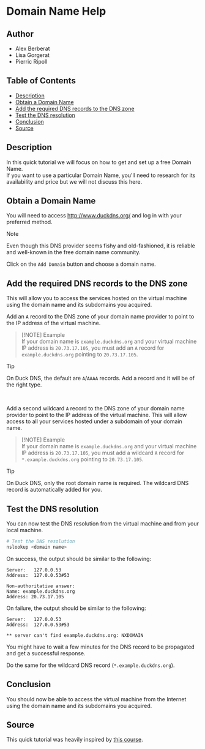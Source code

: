 # Domain Name Help

## Author <!-- omit in toc -->
- Alex Berberat
- Lisa Gorgerat
- Pierric Ripoll


## Table of Contents <!-- omit in toc -->
- [Description](#description)
- [Obtain a Domain Name](#obtain-a-domain-name)
- [Add the required DNS records to the DNS zone](#add-the-required-dns-records-to-the-dns-zone)
- [Test the DNS resolution](#test-the-dns-resolution)
- [Conclusion](#conclusion)
- [Source](#source)


## Description
In this quick tutorial we will focus on how to get and set up a free Domain Name.  
If you want to use a particular Domain Name, you'll need to research for its availability and price but we will not discuss this here.  


## Obtain a Domain Name
You will need to access <http://www.duckdns.org/> and log in with your preferred method.  

> [!NOTE]
> Even though this DNS provider seems fishy and old-fashioned, it is reliable and well-known in the free domain name community.  

Click on the `Add Domain` button and choose a domain name.  


## Add the required DNS records to the DNS zone
This will allow you to access the services hosted on the virtual machine using the domain name and its subdomains you acquired.  

Add an `A` record to the DNS zone of your domain name provider to point to the IP address of the virtual machine.  

> [!NOTE] Example  
> If your domain name is `example.duckdns.org` and your virtual machine IP address is `20.73.17.105`, you must add an `A` record for `example.duckdns.org` pointing to `20.73.17.105`.  

> [!TIP]
> On Duck DNS, the default are `A`/`AAAA` records. Add a record and it will be of the right type.  

<br>

Add a second wildcard `A` record to the DNS zone of your domain name provider to point to the IP address of the virtual machine. This will allow access to all your services hosted under a subdomain of your domain name.  

> [!NOTE] Example  
> If your domain name is `example.duckdns.org` and your virtual machine IP address is `20.73.17.105`, you must add a wildcard `A` record for `*.example.duckdns.org` pointing to `20.73.17.105`.  

> [!TIP]
> On Duck DNS, only the root domain name is required. The wildcard DNS record is automatically added for you.  


## Test the DNS resolution
You can now test the DNS resolution from the virtual machine and from your local machine.  
```sh
# Test the DNS resolution
nslookup <domain name>
```  

On success, the output should be similar to the following:  
```text
Server:   127.0.0.53
Address:  127.0.0.53#53

Non-authoritative answer:
Name: example.duckdns.org
Address: 20.73.17.105
```

On failure, the output should be similar to the following:  
```text
Server:   127.0.0.53
Address:  127.0.0.53#53

** server can't find example.duckdns.org: NXDOMAIN
```

You might have to wait a few minutes for the DNS record to be propagated and get a successful response.  

Do the same for the wildcard DNS record (`*.example.duckdns.org`).


## Conclusion
You should now be able to access the virtual machine from the Internet using the domain name and its subdomains you acquired.


## Source
This quick tutorial was heavily inspired by [this course](https://github.com/heig-vd-dai-course/heig-vd-dai-course/blob/main/22-web-infrastructures/COURSE_MATERIAL.md#obtain-a-domain-name).
